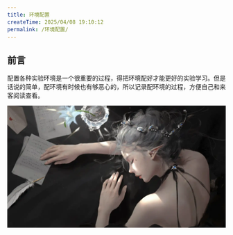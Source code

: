 ```yaml
---
title: 环境配置
createTime: 2025/04/08 19:10:12
permalink: /环境配置/
---
```

## 前言

配置各种实验环境是一个很重要的过程，得把环境配好才能更好的实验学习。但是话说的简单，配环境有时候也有够恶心的，所以记录配环境的过程，方便自己和来客阅读查看。

![](/sun.webp)


